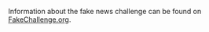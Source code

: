 Information about the fake news challenge can be found on [FakeChallenge.org](http://fakenewschallenge.org).
